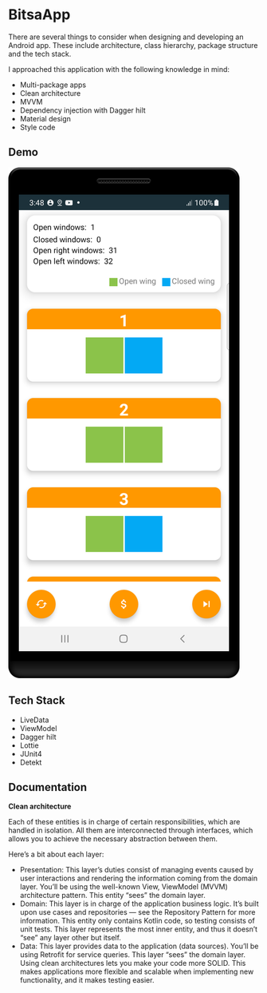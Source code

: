 # BitsaApp


There are several things to consider when designing and developing an Android app. These include architecture, class hierarchy, package structure and the tech stack.

I approached this application with the following knowledge in mind:

- Multi-package apps
- Clean architecture
- MVVM
- Dependency injection with Dagger hilt
- Material design
- Style code



## Demo


![myfile](https://github.com/SalosV/BitsaApp/blob/main/Screenshot_20221109_034858.png)


## Tech Stack

- LiveData
- ViewModel
- Dagger hilt
- Lottie
- JUnit4
- Detekt

## Documentation

**Clean architecture**

Each of these entities is in charge of certain responsibilities, which are handled in isolation. All them are interconnected through interfaces, which allows you to achieve the necessary abstraction between them.

Here’s a bit about each layer:

- Presentation: This layer’s duties consist of managing events caused by user interactions and rendering the information coming from the domain layer. You’ll be using the well-known View, ViewModel (MVVM) architecture pattern. This entity “sees” the domain layer.
- Domain: This layer is in charge of the application business logic. It’s built upon use cases and repositories — see the Repository Pattern for more information. This entity only contains Kotlin code, so testing consists of unit tests. This layer represents the most inner entity, and thus it doesn’t “see” any layer other but itself.
- Data: This layer provides data to the application (data sources). You’ll be using Retrofit for service queries. This layer “sees” the domain layer.
Using clean architectures lets you make your code more SOLID. This makes applications more flexible and scalable when implementing new functionality, and it makes testing easier.

